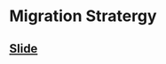 # Migration Stratergy

## [Slide](https://nileglobalinc-my.sharepoint.com/:p:/g/personal/shiv_nilesecure_com/EZ1BlMvu2YBIuXtrzTnslj4BEOUvIQ_anVv7M7YUuHz5dA?e=d4crYh) 